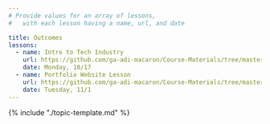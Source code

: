```yaml
---
# Provide values for an array of lessons,
#   with each lesson having a name, url, and date

title: Outcomes
lessons:
  - name: Intro to Tech Industry
    url: https://github.com/ga-adi-macaron/Course-Materials/tree/master/lessons/outcomes/intro-to-tech-industry
    date: Monday, 10/17
  - name: Portfolio Website Lesson
    url: https://github.com/ga-adi-macaron/Course-Materials/tree/master/lessons/outcomes/portfolio-website
    date: Tuesday, 11/1
---
```


{% include "./topic-template.md" %}
